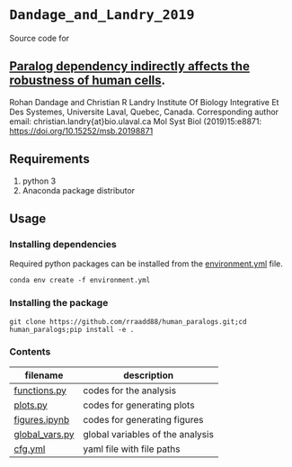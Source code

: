 # `Dandage_and_Landry_2019`

Source code for
## [**Paralog dependency indirectly affects the robustness of human cells**](https://doi.org/10.15252/msb.20198871).
Rohan Dandage and Christian R Landry
Institute Of Biology Integrative Et Des Systemes, Universite Laval, Quebec, Canada.
Corresponding author email: christian.landry{at}bio.ulaval.ca
Mol Syst Biol (2019)15:e8871: https://doi.org/10.15252/msb.20198871

## Requirements
1. python 3
2. Anaconda package distributor

## Usage

### Installing dependencies

Required python packages can be installed from the [environment.yml](./environment.yml) file.

    conda env create -f environment.yml

### Installing the package

    git clone https://github.com/rraadd88/human_paralogs.git;cd human_paralogs;pip install -e .
    
### Contents

| filename                                                            | description                                     |
|---------------------------------------------------------------------|-------------------------------------------------|
| [functions.py](./human_paralogs/functions.py)                       | codes for the analysis                          |
| [plots.py](./human_paralogs/plots.py)                               | codes for generating plots                      |
| [figures.ipynb](./human_paralogs/figures.ipynb)                     | codes for generating figures                    |
| [global_vars.py](./human_paralogs/global_vars.py)                   | global variables of the analysis                |
| [cfg.yml](./human_paralogs/cfg.yml)                                 | yaml file with file paths                       |

